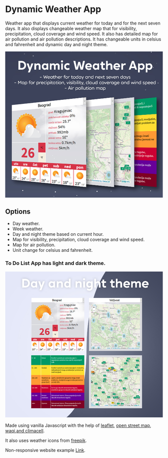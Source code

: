 # Dynamic Weather App

Weather app that displays current weather for today and for the next seven days. It also displays changeable weather map that for
visibility, precipitation, cloud coverage and wind speed. It also has detailed map for air pollution and air pollution descriptions.
It has changeable units in celsius and fahrenheit and dynamic day and night theme.

![Weather App](https://github.com/Faneste/Dynamic-Weather-App/blob/master/Readme-1.jpg "Weather App")

## Options
* Day weather.
* Week weather.
* Day and night theme based on current hour.
* Map for visibility, precipitation, cloud coverage and wind speed.
* Map for air pollution.
* Unit change for celsius and fahrenheit.

### To Do List App has light and dark theme.

![Weather theme](https://github.com/Faneste/Dynamic-Weather-App/blob/master/Readme-2.jpg "Dark and Light theme")

Made using vanilla Javascript with the help of [leaflet](https://leafletjs.com/), [open street map](https://www.openstreetmap.org), [waqi](http://waqi.info/),[and climacell](https://www.climacell.co/weather-api/).

It also uses weather icons from [freepik](https://www.freepik.com/free-vector/sun-activity-weather-forecast_3824009.htm#page=5&query=weather&position=7).

Non-responsive website example [Link](http://dynamic-weather-app.epizy.com/).
